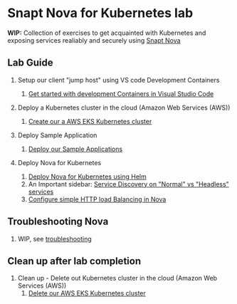 # Snapt Nova for Kubernetes lab

**WIP:** Collection of exercises to get acquainted with Kubernetes and exposing
services realiably and securely using [Snapt Nova](https://www.snapt.net/platforms/nova-adc)

## Lab Guide

1. Setup our client "jump host" using VS code Development Containers
   1. [Get started with development Containers in Visual Studio Code](docs/dev-container/lab-setup-using-dev-container.md)

1. Deploy a Kubernetes cluster in the cloud (Amazon Web Services (AWS))
   1. [Create our a AWS EKS Kubernetes cluster](docs/aws/aws-cli-eks-setup-guide.md)

1. Deploy Sample Application
   1. [Deploy our Sample Applications](docs/deploy-sample-application/deploy-sample-application.md)

1. Deploy Nova for Kubernetes
   1. [Deploy Nova for Kubernetes using Helm](docs/deploy-nova-helm/deploy-nova-helm.md)
   2. An Important sidebar: [Service Discovery on "Normal" vs "Headless" services](docs/deploy-nova-helm/service-discovery-normal-vs-headless-services.md)
   1. [Configure simple HTTP load Balancing in Nova](docs/deploy-nova-helm/configure-simple-http-load-balancing-in-nova.md)

## Troubleshooting Nova 
   1. WIP, see [troubleshooting](docs/deploy-nova-helm/troubleshooting-nova-deployment.md)

## Clean up after lab completion

1. Clean up - Delete out Kubernetes cluster in the cloud (Amazon Web Services (AWS))
   1. [Delete our AWS EKS Kubernetes cluster](docs/aws/delete-eks-cluster.md)
